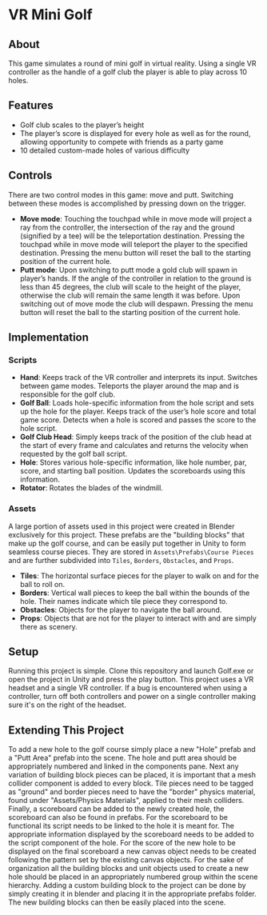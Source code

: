 # VR Mini Golf

About
--------------
This game simulates a round of mini golf in virtual reality. Using a single VR controller as the handle of a golf club the player is able to play across 10 holes.

Features
--------------
-	Golf club scales to the player’s height
-	The player’s score is displayed for every hole as well as for the round, allowing opportunity to compete with friends as a party game
-	10 detailed custom-made holes of various difficulty

Controls
--------------
There are two control modes in this game: move and putt. Switching between these modes is accomplished by pressing down on the trigger.
-	**Move mode**: Touching the touchpad while in move mode will project a ray from the controller, the intersection of the ray and the ground (signified by a tee) will be the teleportation destination. Pressing the touchpad while in move mode will teleport the player to the specified destination. Pressing the menu button will reset the ball to the starting position of the current hole.
-	**Putt mode**: Upon switching to putt mode a gold club will spawn in player’s hands. If the angle of the controller in relation to the ground is less than 45 degrees, the club will scale to the height of the player, otherwise the club will remain the same length it was before. Upon switching out of move mode the club will despawn. Pressing the menu button will reset the ball to the starting position of the current hole.

Implementation
--------------

### Scripts
-	**Hand**: Keeps track of the VR controller and interprets its input. Switches between game modes. Teleports the player around the map and is responsible for the golf club.
-	**Golf Ball**: Loads hole-specific information from the hole script and sets up the hole for the player. Keeps track of the user’s hole score and total game score. Detects when a hole is scored and passes the score to the hole script.
-	**Golf Club Head**: Simply keeps track of the position of the club head at the start of every frame and calculates and returns the velocity when requested by the golf ball script.
-	**Hole**: Stores various hole-specific information, like hole number, par, score, and starting ball position. Updates the scoreboards using this information.
-	**Rotator**: Rotates the blades of the windmill.

### Assets
A large portion of assets used in this project were created in Blender exclusively for this project. These prefabs are the "building blocks" that make up the golf course, and can be easily put together in Unity to form seamless course pieces. They are stored in `Assets\Prefabs\Course Pieces` and are further subdivided into `Tiles`, `Borders`, `Obstacles`, and `Props`. 
-	**Tiles**: The horizontal surface pieces for the player to walk on and for the ball to roll on.
-	**Borders**: Vertical wall pieces to keep the ball within the bounds of the hole. Their names indicate which tile piece they correspond to.
-	**Obstacles**: Objects for the player to navigate the ball around.
-	**Props**: Objects that are not for the player to interact with and are simply there as scenery.

Setup
--------------
Running this project is simple. Clone this repository and launch Golf.exe or open the project in Unity and press the play button. This project uses a VR headset and a single VR controller. If a bug is encountered when using a controller, turn off both controllers and power on a single controller making sure it's on the right of the headset.

Extending This Project
--------------
To add a new hole to the golf course simply place a new "Hole" prefab and a "Putt Area" prefab into the scene. The hole and putt area should be appropriately numbered and linked in the components pane. Next any variation of building block pieces can be placed, it is important that a mesh collider component is added to every block. Tile pieces need to be tagged as "ground" and border pieces need to have the "border" physics material, found under "Assets/Physics Materials", applied to their mesh colliders. Finally, a scoreboard can be added to the newly created hole, the scoreboard can also be found in prefabs. For the scoreboard to be functional its script needs to be linked to the hole it is meant for. The appropriate information displayed by the scoreboard needs to be added to the script component of the hole. For the score of the new hole to be displayed on the final scoreboard a new canvas object needs to be created following the pattern set by the existing canvas objects.
For the sake of organization all the building blocks and unit objects used to create a new hole should be placed in an appropriately numbered group within the scene hierarchy. 
Adding a custom building block to the project can be done by simply creating it in blender and placing it in the appropriate prefabs folder. The new building blocks can then be easily placed into the scene.
